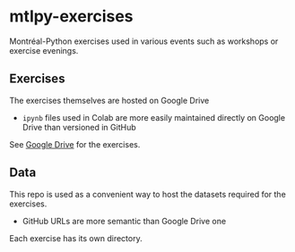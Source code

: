 # mtlpy-exercises

Montréal-Python exercises used in various events such as workshops or exercise evenings.

## Exercises

The exercises themselves are hosted on Google Drive
* `ipynb` files used in Colab are more easily maintained directly on Google Drive than versioned in GitHub

See [Google Drive](https://drive.google.com/drive/folders/1JVUg2I-OngEjiwz_DwtGiv5Cxs7-LnCZ?usp=sharing) for the exercises.

## Data

This repo is used as a convenient way to host the datasets required for the exercises.
* GitHub URLs are more semantic than Google Drive one

Each exercise has its own directory.
